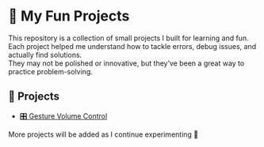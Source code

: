 # 🚀 My Fun Projects

This repository is a collection of small projects I built for learning and fun.  
Each project helped me understand how to tackle errors, debug issues, and actually find solutions.  
They may not be polished or innovative, but they’ve been a great way to practice problem-solving.  

## 📂 Projects
- [🎛️ Gesture Volume Control](./GestureVolumeControl/README.md)  

More projects will be added as I continue experimenting 🚀